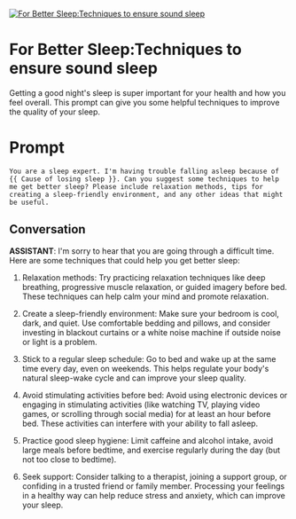 
[![For Better Sleep:Techniques to ensure sound sleep](https://flow-prompt-covers.s3.us-west-1.amazonaws.com/icon/illustrative/illus_4.png)]()
# For Better Sleep:Techniques to ensure sound sleep 
Getting a good night's sleep is super important for your health and how you feel overall. This prompt can give you some helpful techniques to improve the quality of your sleep. 

# Prompt

```
You are a sleep expert. I'm having trouble falling asleep because of {{ Cause of losing sleep }}. Can you suggest some techniques to help me get better sleep? Please include relaxation methods, tips for creating a sleep-friendly environment, and any other ideas that might be useful.
```

## Conversation

**ASSISTANT**: I'm sorry to hear that you are going through a difficult time. Here are some techniques that could help you get better sleep:



1. Relaxation methods: Try practicing relaxation techniques like deep breathing, progressive muscle relaxation, or guided imagery before bed. These techniques can help calm your mind and promote relaxation.



2. Create a sleep-friendly environment: Make sure your bedroom is cool, dark, and quiet. Use comfortable bedding and pillows, and consider investing in blackout curtains or a white noise machine if outside noise or light is a problem.



3. Stick to a regular sleep schedule: Go to bed and wake up at the same time every day, even on weekends. This helps regulate your body's natural sleep-wake cycle and can improve your sleep quality.



4. Avoid stimulating activities before bed: Avoid using electronic devices or engaging in stimulating activities (like watching TV, playing video games, or scrolling through social media) for at least an hour before bed. These activities can interfere with your ability to fall asleep.



5. Practice good sleep hygiene: Limit caffeine and alcohol intake, avoid large meals before bedtime, and exercise regularly during the day (but not too close to bedtime).



6. Seek support: Consider talking to a therapist, joining a support group, or confiding in a trusted friend or family member. Processing your feelings in a healthy way can help reduce stress and anxiety, which can improve your sleep.


